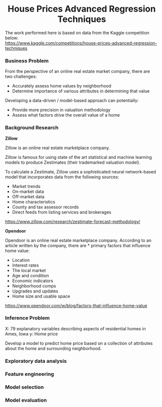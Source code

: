 <h1 align='center'>House Prices Advanced Regression Techniques</h1>

The work performed here is based on data from the Kaggle competition below:  
https://www.kaggle.com/competitions/house-prices-advanced-regression-techniques

<!-- ## Table of Contents -->
<!-- <details open>
<summary>Show/Hide</summary>
<br>
1. [ Business Problem ](#Business_Problem)
2. [ Background Research ](#Background_Research)
3. [ Inference Problem ](#Inference_Problem)
</details>
 -->

### Business Problem

From the perspective of an online real estate market company, there are two challenges:  
  - Accurately assess home values by neighborhood  
  - Determine importance of various attributes in determining that value  

Developing a data-driven / model-based approach can potentially:  
  - Provide more precision in valuation methodology  
  - Assess what factors drive the overall value of a home  


### Background Research

**Zillow**

Zillow is an online real estate marketplace company.  

Zillow is famous for using state of the art statistical and machine learning models to produce Zestimates (their trademarked valuation model).  

To calculate a Zestimate, Zillow uses a sophisticated neural network-based model that incorporates data from the following sources:  
  - Market trends
  - On-market data
  - Off-market data
  - Home characteristics
  - County and tax assessor records
  - Direct feeds from listing services and brokerages  

https://www.zillow.com/research/zestimate-forecast-methodology/

**Opendoor**

Opendoor is an online real estate marketplace company. According to an article written by the company, there are * primary factors that influence home value:  
  - Location  
  - Interest rates  
  - The local market  
  - Age and condition  
  - Economic indicators  
  - Neighborhood comps  
  - Upgrades and updates  
  - Home size and usable space  

https://www.opendoor.com/w/blog/factors-that-influence-home-value


### Inference Problem

X: 79 explanatory variables describing aspects of residential homes in Ames, Iowa
y: Home price

Develop a model to predict home price based on a collection of attributes about the home and surrounding neighborhood.

### Exploratory data analysis

### Feature engineering

### Model selection

### Model evaluation


